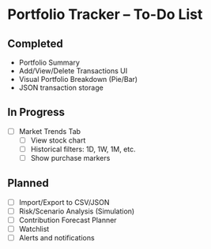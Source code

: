 #  Portfolio Tracker – To-Do List

## Completed
- Portfolio Summary
- Add/View/Delete Transactions UI
- Visual Portfolio Breakdown (Pie/Bar)
- JSON transaction storage

## In Progress
- [ ] Market Trends Tab
  - [ ] View stock chart
  - [ ] Historical filters: 1D, 1W, 1M, etc.
  - [ ] Show purchase markers

## Planned
- [ ] Import/Export to CSV/JSON
- [ ] Risk/Scenario Analysis (Simulation)
- [ ] Contribution Forecast Planner
- [ ] Watchlist
- [ ] Alerts and notifications

